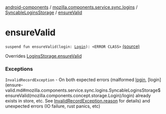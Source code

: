 [android-components](../../index.md) / [mozilla.components.service.sync.logins](../index.md) / [SyncableLoginsStorage](index.md) / [ensureValid](./ensure-valid.md)

# ensureValid

`suspend fun ensureValid(login: `[`Login`](../../mozilla.components.concept.storage/-login/index.md)`): <ERROR CLASS>` [(source)](https://github.com/mozilla-mobile/android-components/blob/master/components/service/sync-logins/src/main/java/mozilla/components/service/sync/logins/SyncableLoginsStorage.kt#L217)

Overrides [LoginsStorage.ensureValid](../../mozilla.components.concept.storage/-logins-storage/ensure-valid.md)

### Exceptions

`InvalidRecordException` - On both expected errors (malformed [login](ensure-valid.md#mozilla.components.service.sync.logins.SyncableLoginsStorage$ensureValid(mozilla.components.concept.storage.Login)/login), [login](ensure-valid.md#mozilla.components.service.sync.logins.SyncableLoginsStorage$ensureValid(mozilla.components.concept.storage.Login)/login)
already exists in store, etc. See [InvalidRecordException.reason](#) for details) and
unexpected errors (IO failure, rust panics, etc)